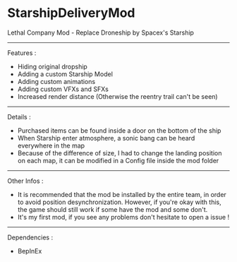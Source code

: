 # StarshipDeliveryMod
 Lethal Company Mod - Replace Droneship by Spacex's Starship
 
---
 Features :
 - Hiding original dropship
 - Adding a custom Starship Model
 - Adding custom animations
 - Adding custom VFXs and SFXs
 - Increased render distance (Otherwise the reentry trail can't be seen)
 ---
Details :
 - Purchased items can be found inside a door on the bottom of the ship
 - When Starship enter atmosphere, a sonic bang can be heard everywhere in the map
 - Because of the difference of size, I had to change the landing position on each map, it can be modified in a Config file inside the mod folder
---
Other Infos :
- It is recommended that the mod be installed by the entire team, in order to avoid position desynchronization. However, if you're okay with this, the game should still work if some have the mod and some don't.
- It's my first mod, if you see any problems don't hesitate to open a issue !
 ---
 Dependencies :
 - BepInEx
